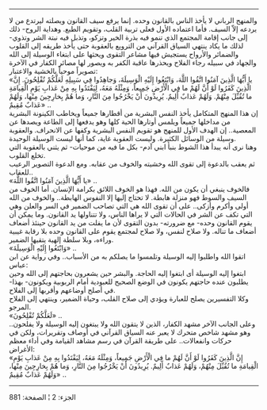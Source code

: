 ------------------------------------------------------------------------

والمنهج الرباني لا يأخذ الناس بالقانون وحده. إنما يرفع سيف القانون
ويصلته ليرتدع من لا يردعه إلاّ السيف. فأما اعتماده الأول فعلى تربية
القلب، وتقويم الطبع. وهداية الروح- ذلك إلى جانب إقامة المجتمع الذي تنمو
فيه بذرة الخير وتزكو، وتذبل فيه نبتة الشر وتذوي- لذلك ما يكاد ينتهي
السياق القرآني من الترويع بالعقوبة حتى يأخذ طريقه إلى القلوب والضمائر
والأرواح يستجيش فيها مشاعر التقوى ويحثها على ابتغاء الوسيلة إلى الله
والجهاد في سبيله رجاء الفلاح ويحذرها عاقبة الكفر به ويصور لها مصائر
الكفار في الآخرة تصويراً موحياً بالخشية والاعتبار:  
«يا أَيُّهَا الَّذِينَ آمَنُوا اتَّقُوا اللَّهَ، وَابْتَغُوا إِلَيْهِ الْوَسِيلَةَ، وَجاهِدُوا فِي سَبِيلِهِ
لَعَلَّكُمْ تُفْلِحُونَ. إِنَّ الَّذِينَ كَفَرُوا لَوْ أَنَّ لَهُمْ ما فِي الْأَرْضِ جَمِيعاً، وَمِثْلَهُ مَعَهُ،
لِيَفْتَدُوا بِهِ مِنْ عَذابِ يَوْمِ الْقِيامَةِ ما تُقُبِّلَ مِنْهُمْ. وَلَهُمْ عَذابٌ أَلِيمٌ. يُرِيدُونَ أَنْ
يَخْرُجُوا مِنَ النَّارِ، وَما هُمْ بِخارِجِينَ مِنْها، وَلَهُمْ عَذابٌ مُقِيمٌ» ..  
إن هذا المنهج المتكامل يأخذ النفس البشرية من أقطارها جميعاً ويخاطب
الكينونة البشرية من مداخلها جميعاً ويلمس أوتارها الحية كلها وهو يدفعها
إلى الطاعة ويصدها عن المعصية.. إن الهدف الأول للمنهج هو تقويم النفس
البشرية وكفها عن الانحراف. والعقوبة وسيلة من الوسائل الكثيرة. وليست
العقوبة غاية، كما أنها ليست الوسيلة الوحيدة.  
وهنا نرى أنه يبدأ هذا الشوط بنبأ ابني آدم- بكل ما فيه من موحيات- ثم يثني
بالعقوبة التي تخلع القلوب.  
ثم يعقب بالدعوة إلى تقوى الله وخشيته والخوف من عقابه. ومع الدعوة التصوير
الرعيب للعقاب..  
«يا أَيُّهَا الَّذِينَ آمَنُوا اتَّقُوا اللَّهَ» ..  
فالخوف ينبغي أن يكون من الله. فهذا هو الخوف اللائق بكرامة الإنسان. أما
الخوف من السيف والسوط فهو منزلة هابطة. لا تحتاج إليها إلا النفوس
الهابطة.. والخوف من الله أولى وأكرم وأزكى.. على أن تقوى الله هي التي
تصاحب الضمير في السر والعلن وهي التي تكف عن الشر في الحالات التي لا
يراها الناس، ولا تتناولها يد القانون. وما يمكن أن يقوم القانون وحده- مع
ضرورته- بدون التقوى لأن ما يفلت من يد القانون حينئذ أضعاف أضعاف ما
تناله. ولا صلاح لنفس، ولا صلاح لمجتمع يقوم على القانون وحده بلا رقابة
غيبية وراءه، وبلا سلطة إلهية يتقيها الضمير.  
«وَابْتَغُوا إِلَيْهِ الْوَسِيلَةَ» ..  
اتقوا الله واطلبوا إليه الوسيلة وتلمسوا ما يصلكم به من الأسباب.. وفي
رواية عن ابن عباس:  
ابتغوا إليه الوسيلة أى ابتغوا إليه الحاجة. والبشر حين يشعرون بحاجتهم إلى
الله وحين يطلبون عنده حاجتهم يكونون في الوضع الصحيح للعبودية أمام
الربوبية ويكونون- بهذا- في أصلح أوضاعهم وأقربها إلى الفلاح.  
وكلا التفسيرين يصلح للعبارة ويؤدي إلى صلاح القلب، وحياة الضمير، وينتهي
إلى الفلاح المرجو.  
«لَعَلَّكُمْ تُفْلِحُونَ» ..  
وعلى الجانب الآخر مشهد الكفار، الذين لا يتقون الله ولا يبتغون إليه
الوسيلة ولا يفلحون.. وهو مشهد شاخص متحرك لا يعبر عنه السياق القرآني في
أوصاف وتقريرات، ولكن في حركات وانفعالات.. على طريقة القرآن في رسم مشاهد
القيامة وفي أداء معظم الأغراض:  
«إِنَّ الَّذِينَ كَفَرُوا لَوْ أَنَّ لَهُمْ ما فِي الْأَرْضِ جَمِيعاً، وَمِثْلَهُ مَعَهُ، لِيَفْتَدُوا بِهِ مِنْ
عَذابِ يَوْمِ الْقِيامَةِ ما تُقُبِّلَ مِنْهُمْ، وَلَهُمْ عَذابٌ أَلِيمٌ. يُرِيدُونَ أَنْ يَخْرُجُوا مِنَ
النَّارِ، وَما هُمْ بِخارِجِينَ مِنْها، وَلَهُمْ عَذابٌ مُقِيمٌ» ..

------------------------------------------------------------------------

الجزء: 2 ¦ الصفحة: 881

